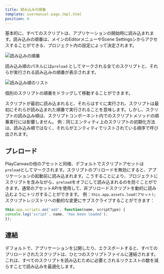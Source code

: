 ```yaml
---
title: 読み込みの順番
template: usermanual-page.tmpl.html
position: 6
---
```


基本的に、すべてのスクリプトは、アプリケーションの開始時に読み込まれます。読み込みの順番は、メインのEditorメニューやScene Settingsシからアクセスすることができる、プロジェクト内の設定によって決定されます。

![読み込みの順番][1]

読み込み順のパネルには`preload` としてマークされる全てのスクリプトと、それらが実行される読み込みの順番が表示されます。

![読み込み順のリスト][2]

個別のスクリプトの順番をドラッグして移動することができます。

スクリプトが最初に読み込まれると、それらはすぐに実行され、スクリプトは最初にそれらが読み込まれた順番で実行されることを意味します。しかし、スクリプトの読み込み順は、スクリプトコンポーネント内でのスクリプトメソッドの順番実行には影響しません。 例：同じエンティティ上のスクリプトの初期化方法は、読み込み順ではなく、それらがエンティティでリストされている順序で呼び出されます。

## プレロード

PlayCanvasの他のアセットと同様、デフォルトでスクリプトアセットは`preload`としてマークされます。スクリプトのプリロードを無効にすると、アプリケーションの起動前に読み込まれます。こうすることにより、プロジェクトにスクリプトを含みながら、`preload`をオフにして読み込まれるのを防ぐことができます。通常のアセットAPIを使用して、非プリロードスクリプトを動的に読み込むようにトリガすることができます。 例：`this.app.assets.load(アセット);`
スクリプトレジストリへの動的な変更にサブスクライブすることができます：
```javascript
this.app.scripts.on('add', function(name, scriptType) {
console.log('script', name, 'has been loaded');
});
```

## 連結

デフォルトで、アプリケーションを公開したり、エクスポートすると、すべてのプリロードされたスクリプトは、ひとつのスクリプトファイルに連結されます。これは、すべてのスクリプトを読み込むために必要とされるリクエストの数を減らすことで読み込みを最適化します。

[1]: /images/user-manual/scripting/script-loading-order.jpg
[2]: /images/user-manual/scripting/loading-order-list.jpg

